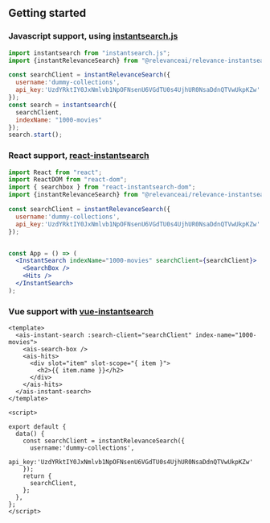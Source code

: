 ## Getting started

### Javascript support, using [instantsearch.js](https://github.com/algolia/instantsearch.js)

```javascript
import instantsearch from "instantsearch.js";
import {instantRelevanceSearch} from "@relevanceai/relevance-instantsearch";

const searchClient = instantRelevanceSearch({
  username:'dummy-collections',
  api_key:'UzdYRktIY0JxNmlvb1NpOFNsenU6VGdTU0s4UjhUR0NsaDdnQTVwUkpKZw'
});
const search = instantsearch({
  searchClient,
  indexName: "1000-movies"
});
search.start();
```

### React support, [react-instantsearch](https://github.com/algolia/react-instantsearch)

```jsx harmony
import React from "react";
import ReactDOM from "react-dom";
import { searchbox } from "react-instantsearch-dom";
import {instantRelevanceSearch} from "@relevanceai/relevance-instantsearch";

const searchClient = instantRelevanceSearch({
  username:'dummy-collections',
  api_key:'UzdYRktIY0JxNmlvb1NpOFNsenU6VGdTU0s4UjhUR0NsaDdnQTVwUkpKZw'
});


const App = () => (
  <InstantSearch indexName="1000-movies" searchClient={searchClient}>
    <SearchBox />
    <Hits />
  </InstantSearch>
);
```

### Vue support with [vue-instantsearch](https://github.com/algolia/vue-instantsearch)

```vue
<template>
  <ais-instant-search :search-client="searchClient" index-name="1000-movies">
    <ais-search-box />
    <ais-hits>
      <div slot="item" slot-scope="{ item }">
        <h2>{{ item.name }}</h2>
      </div>
    </ais-hits>
  </ais-instant-search>
</template>

<script>

export default {
  data() {
    const searchClient = instantRelevanceSearch({
      username:'dummy-collections',
      api_key:'UzdYRktIY0JxNmlvb1NpOFNsenU6VGdTU0s4UjhUR0NsaDdnQTVwUkpKZw'
    });
    return {
      searchClient,
    };
  },
};
</script>
```